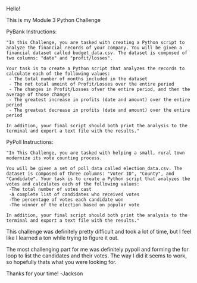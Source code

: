 Hello!

This is my Module 3 Python Challenge

PyBank Instructions:

    "In this Challenge, you are tasked with creating a Python script to analyze the financial records of your company. You will be given a financial dataset called budget_data.csv. The dataset is composed of two columns: "date" and "profit/losses".

    Your task is to create a Python script that analyzes the records to calculate each of the following values: 
     - The total number of months included in the dataset
     - The net total amoint of Profit/Losses over the entire period
     - The changes in Profit/Losses ofver the entire period, and then the average of those changes
     - The greatest increase in profits (date and amount) over the entire period
     - The greatest decrease in profits (date and amount) over the entire period

    In addition, your final script should both print the analysis to the terminal and export a text file with the results."


PyPoll Instructions:

    "In This Challenge, you are tasked with helping a small, rural town modernize its vote counting process. 

    You will be given a set of poll data called election_data.csv. The dataset is composed of three columns: "Voter ID", "County", and "Candidate". Your task is to create a Python script that analyzes the votes and calculates each of the following values:
     -The total number of votes cast
     -A complete list of candidates who received votes
     -The percentage of votes each candidate won
     -The winner of the election based on popular vote

    In addition, your final script should both print the analysis to the terminal and export a text file with the results."



This challenge was definitely pretty difficult and took a lot of time, but I feel like I learned a ton while trying to figure it out. 

The most challenging part for me was definitely pypoll and forming the for loop to list the candidates and their votes. The way I did it seems to work, so hopefully thats what you were looking for. 

Thanks for your time!
-Jackson
